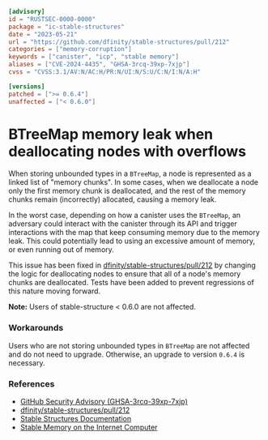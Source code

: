 ```toml
[advisory]
id = "RUSTSEC-0000-0000"
package = "ic-stable-structures"
date = "2023-05-21"
url = "https://github.com/dfinity/stable-structures/pull/212"
categories = ["memory-corruption"]
keywords = ["canister", "icp", "stable memory"]
aliases = ["CVE-2024-4435", "GHSA-3rcq-39xp-7xjp"]
cvss = "CVSS:3.1/AV:N/AC:H/PR:N/UI:N/S:U/C:N/I:N/A:H"

[versions]
patched = [">= 0.6.4"]
unaffected = ["< 0.6.0"]
```

# BTreeMap memory leak when deallocating nodes with overflows

When storing unbounded types in a `BTreeMap`, a node is represented as a linked list of "memory chunks". In some cases, when we deallocate a node only the first memory chunk is deallocated, and the rest of the memory chunks remain (incorrectly) allocated, causing a memory leak.

In the worst case, depending on how a canister uses the `BTreeMap`, an adversary could interact with the canister through its API and trigger interactions with the map that keep consuming memory due to the memory leak. This could potentially lead to using an excessive amount of memory, or even running out of memory. 

This issue has been fixed in [dfinity/stable-structures/pull/212](https://github.com/dfinity/stable-structures/pull/212) by changing the logic for deallocating nodes to ensure that all of a node's memory chunks are deallocated. Tests have been added to prevent regressions of this nature moving forward.

**Note:** Users of stable-structure < 0.6.0 are not affected.

### Workarounds
Users who are not storing unbounded types in `BTreeMap` are not affected and do not need to upgrade. Otherwise, an upgrade to version `0.6.4` is necessary.

### References
-  [GitHub Security Advisory (GHSA-3rcq-39xp-7xjp)](https://github.com/dfinity/stable-structures/security/advisories/GHSA-3rcq-39xp-7xjp)
-   [dfinity/stable-structures/pull/212](https://github.com/dfinity/stable-structures/pull/212)
-  [Stable Structures Documentation](https://docs.rs/ic-stable-structures/0.6.4/ic_stable_structures/)
-  [Stable Memory on the Internet Computer](https://internetcomputer.org/docs/current/developer-docs/smart-contracts/maintain/storage#stable-memory)